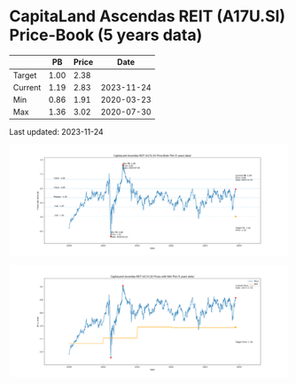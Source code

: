 # CapitaLand Ascendas REIT (A17U.SI) Price-Book (5 years data)

|     | PB   | Price | Date       |
|-----|------|-------|------------|
| Target | 1.00 | 2.38  |  |
| Current | 1.19 | 2.83  | 2023-11-24 |
| Min | 0.86 | 1.91  | 2020-03-23 |
| Max | 1.36 | 3.02  | 2020-07-30 |

Last updated: 2023-11-24

![Plot of Price-Book ratio for CapitaLand Ascendas REIT (A17U.SI)](A17U_pb_5.png)

![Plot of Price with NAV for CapitaLand Ascendas REIT (A17U.SI)](A17U_price_nav_5.png)
